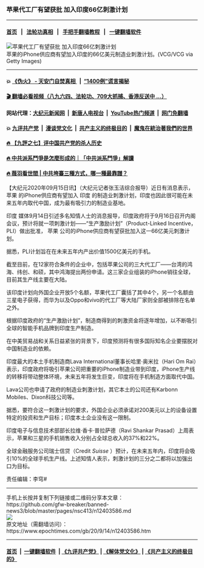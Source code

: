 ### 苹果代工厂有望获批 加入印度66亿刺激计划
------------------------

#### [首页](https://github.com/gfw-breaker/banned-news3/blob/master/README.md) &nbsp;&nbsp;|&nbsp;&nbsp; [法轮功真相](https://github.com/begood0513/basic/blob/master/README.md)  &nbsp;&nbsp;|&nbsp;&nbsp; [手把手翻墙教程](https://github.com/gfw-breaker/guides/wiki)  &nbsp;&nbsp;|&nbsp;&nbsp; [一键翻墙软件](https://github.com/gfw-breaker/nogfw/blob/master/README.md)  



<div><img alt="苹果代工厂有望获批 加入印度66亿刺激计划" class="attachment-djy_600_400 size-djy_600_400 wp-post-image" src="https://i.epochtimes.com/assets/uploads/2020/09/GettyImages-181231973-600x400.jpg"/>
<div class="caption">
 苹果的iPhone供应商有望加入印度的66亿美元制造业刺激计划。(VCG/VCG via Getty Images)
</div></div><hr/>

#### 💥 [《伪火》 - 天安门自焚真相 ](http://141.164.51.119:10000/videos/blog/weihuo.html)&nbsp; |&nbsp; [“1400例”谎言揭秘  ](http://141.164.51.119:10000/videos/blog/jiexi1400.html)

#### [ 🎬  翻墙必看视频（八九六四、法轮功、709大抓捕、香港反送中 ...）](https://github.com/gfw-breaker/links/blob/master/banned.md)

#### 网站代理：[大纪元新闻网](http://167.172.10.89:10080/gb/) &nbsp;|&nbsp; [新唐人电视台](http://167.172.10.89:8808/gb/)  &nbsp;|&nbsp; [YouTube热门频道](http://158.247.203.241/youtube.html) &nbsp;|&nbsp; [网门免翻墙](http://158.247.203.241:11000/show.aspx?name=ogHome)

#### 💥 [九评共产党](http://141.164.51.119:10000/videos/res/jiuping/)&nbsp; |&nbsp; [漫谈党文化](http://141.164.51.119:10000/videos/res/mtdwh/)&nbsp; |&nbsp; [共产主义的终极目的](http://141.164.51.119:10000/videos/res/zjmd/)&nbsp; |&nbsp; [魔鬼在統治著我們的世界](http://141.164.51.119:10000/videos/res/TheSpecter/)  

#### [ 🔥  【九評之七】评中国共产党的杀人历史](http://141.164.51.119:10000/videos/news/../res/jiuping/index.html)

#### [ 🔥  中共派系鬥爭是怎麼形成的｜「中共派系鬥爭」解讀](http://141.164.51.119:10000/videos/news/don02.html)

#### [ 🔥  薇羽看世間 | 中共垮臺三種方式，哪一種最靠譜？](http://141.164.51.119:10000/videos/news/weiyu01.html)

<div><p>
 【大纪元2020年09月15日讯】（大纪元记者张玉洁综合报导）近日有消息表示，
 <ok href="https://www.epochtimes.com/gb/tag/%E8%8B%B9%E6%9E%9C.html">
  苹果
 </ok>
 的iPhone供应商有望加入
 <ok href="https://www.epochtimes.com/gb/tag/%E5%8D%B0%E5%BA%A6.html">
  印度
 </ok>
 的制造业刺激计划，印度也因此很可能在未来五年内取代中国，成为最有吸引力的制造业基地。
</p>
<p>
 <ok href="https://www.epochtimes.com/gb/tag/%E5%8D%B0%E5%BA%A6.html">
  印度
 </ok>
 媒体9月14日引述多名知情人士的消息报导，印度政府将于9月16日召开内阁会议，预计将就一项刺激计划——“生产激励计划”（Product-Linked Incentive，PLI）做出批准，
 <ok href="https://www.epochtimes.com/gb/tag/%E8%8B%B9%E6%9E%9C.html">
  苹果
 </ok>
 公司的iPhone供应商有望获批加入这一66亿美元刺激计划。
</p>
<p>
 据悉，PLI计划旨在在未来五年内产出价值1500亿美元的手机。
</p>
<p>
 截至目前，在12家符合条件的企业中，包括苹果公司的三大代工厂——台湾的鸿海、纬创、和硕，其中鸿海提出两份申请。这三家企业组装的iPhone销往全球，目前其生产线主要在大陆。
</p>
<p>
 该印度计划向外国企业开放5个名额，苹果代工厂囊括了其中4个，另一个名额由三星电子获得，而华为以及Oppo和vivo的代工厂等大陆厂家则全部被排除在名单之外。
</p>
<p>
 根据印度政府的“生产激励计划”，制造商得到的刺激资金将逐年增加，以不断吸引全球的智能手机品牌到印度生产制造。
</p>
<p>
 在中美贸易战和关系日益紧张的背景下，印度预测将有很多国际知名企业要摆脱对中国制造业的依赖。
</p>
<p>
 印度最大的本土手机制造商Lava International董事长哈里·奥米拉（Hari Om Rai）表示，印度政府将吸引苹果公司把重要的iPhone制造业带到印度，iPhone生产线的转移将带动整体环境，未来五年将发生巨变，印度将在手机制造方面取代中国。
</p>
<p>
 Lava公司也申请了政府的制造业刺激计划，其它本土的公司还有Karbonn Mobiles、Dixon科技公司等。
</p>
<p>
 据悉，要符合这一刺激计划的要求，外国企业必须承诺对200美元以上的设备设置特定的投资和生产目标；印度本土企业没有这一限制。
</p>
<p>
 印度电子与信息技术部部长拉维·香卡·普拉萨德（Ravi Shankar Prasad）上周表示，苹果和三星的手机销售收入分别占全球总收入的37%和22%。
</p>
<p>
 全球金融服务公司瑞士信贷（Credit
 <em>
  Suisse
 </em>
 ）预计，在未来五年内，印度将会吸引10%的全球手机生产线。上述知情人表示，刺激计划的三分之二都将以加强出口为目标。
</p>
<p>
 责任编辑：李穹#
</p>
</div>
<hr/>
手机上长按并复制下列链接或二维码分享本文章：<br/>
https://github.com/gfw-breaker/banned-news3/blob/master/pages/nsc413/n12403586.md <br/>
<a href='https://github.com/gfw-breaker/banned-news3/blob/master/pages/nsc413/n12403586.md'><img src='https://github.com/gfw-breaker/banned-news3/blob/master/pages/nsc413/n12403586.md.png'/></a> <br/>
原文地址（需翻墙访问）：https://www.epochtimes.com/gb/20/9/14/n12403586.htm


------------------------
#### [首页](https://github.com/gfw-breaker/banned-news3/blob/master/README.md) &nbsp;|&nbsp; [一键翻墙软件](https://github.com/gfw-breaker/nogfw/blob/master/README.md) &nbsp;| [《九评共产党》](https://github.com/gfw-breaker/9ping.md/blob/master/README.md#九评之一评共产党是什么) | [《解体党文化》](https://github.com/gfw-breaker/jtdwh.md/blob/master/README.md) | [《共产主义的终极目的》](https://github.com/gfw-breaker/gczydzjmd.md/blob/master/README.md)


<img src='http://gfw-breaker.win/banned-news3/pages/nsc413/n12403586.md' width='0px' height='0px'/>